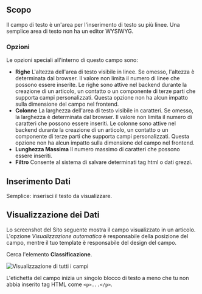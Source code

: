 <!-- Filename: J3.x:Adding_custom_fields/Textarea_Field / Display title: Campo di Testo -->
## Scopo

Il campo di testo è un'area per l'inserimento di testo su più linee. Una semplice area di testo non ha un editor WYSIWYG.

### Opzioni

Le opzioni speciali all'interno di questo campo sono:

- **Righe** L'altezza dell'area di testo visibile in linee. Se omesso, l'altezza è determinata dal browser. Il valore non limita il numero di linee che possono essere inserite. Le righe sono attive nel backend durante la creazione di un articolo, un contatto o un componente di terze parti che supporta campi personalizzati. Questa opzione non ha alcun impatto sulla dimensione del campo nel frontend.
- **Colonne** La larghezza dell'area di testo visibile in caratteri. Se omesso, la larghezza è determinata dal browser. Il valore non limita il numero di caratteri che possono essere inseriti. Le colonne sono attive nel backend durante la creazione di un articolo, un contatto o un componente di terze parti che supporta campi personalizzati. Questa opzione non ha alcun impatto sulla dimensione del campo nel frontend.
- **Lunghezza Massima** Il numero massimo di caratteri che possono essere inseriti.
- **Filtro** Consente al sistema di salvare determinati tag html o dati grezzi.

## Inserimento Dati

Semplice: inserisci il testo da visualizzare.


## Visualizzazione dei Dati

Lo screenshot del Sito seguente mostra il campo visualizzato in un articolo. L'opzione *Visualizzazione automatica* è responsabile della posizione del campo, mentre il tuo template è responsabile del design del campo.

Cerca l'elemento **Classificazione**.

![Visualizzazione di tutti i campi](../../../en/images/fields/fields-display.png "Visualizzazione dei campi")

L'etichetta del campo inizia un singolo blocco di testo a meno che tu non abbia inserito tag HTML come `<p>...</p>`.


